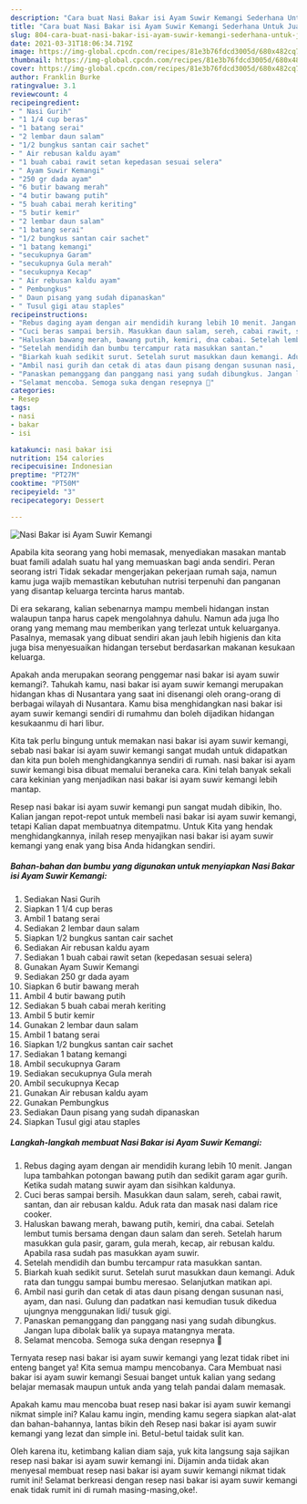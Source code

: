 ```yaml
---
description: "Cara buat Nasi Bakar isi Ayam Suwir Kemangi Sederhana Untuk Jualan"
title: "Cara buat Nasi Bakar isi Ayam Suwir Kemangi Sederhana Untuk Jualan"
slug: 804-cara-buat-nasi-bakar-isi-ayam-suwir-kemangi-sederhana-untuk-jualan
date: 2021-03-31T18:06:34.719Z
image: https://img-global.cpcdn.com/recipes/81e3b76fdcd3005d/680x482cq70/nasi-bakar-isi-ayam-suwir-kemangi-foto-resep-utama.jpg
thumbnail: https://img-global.cpcdn.com/recipes/81e3b76fdcd3005d/680x482cq70/nasi-bakar-isi-ayam-suwir-kemangi-foto-resep-utama.jpg
cover: https://img-global.cpcdn.com/recipes/81e3b76fdcd3005d/680x482cq70/nasi-bakar-isi-ayam-suwir-kemangi-foto-resep-utama.jpg
author: Franklin Burke
ratingvalue: 3.1
reviewcount: 4
recipeingredient:
- " Nasi Gurih"
- "1 1/4 cup beras"
- "1 batang serai"
- "2 lembar daun salam"
- "1/2 bungkus santan cair sachet"
- " Air rebusan kaldu ayam"
- "1 buah cabai rawit setan kepedasan sesuai selera"
- " Ayam Suwir Kemangi"
- "250 gr dada ayam"
- "6 butir bawang merah"
- "4 butir bawang putih"
- "5 buah cabai merah keriting"
- "5 butir kemir"
- "2 lembar daun salam"
- "1 batang serai"
- "1/2 bungkus santan cair sachet"
- "1 batang kemangi"
- "secukupnya Garam"
- "secukupnya Gula merah"
- "secukupnya Kecap"
- " Air rebusan kaldu ayam"
- " Pembungkus"
- " Daun pisang yang sudah dipanaskan"
- " Tusul gigi atau staples"
recipeinstructions:
- "Rebus daging ayam dengan air mendidih kurang lebih 10 menit. Jangan lupa tambahkan potongan bawang putih dan sedikit garam agar gurih. Ketika sudah matang suwir ayam dan sisihkan kaldunya."
- "Cuci beras sampai bersih. Masukkan daun salam, sereh, cabai rawit, santan, dan air rebusan kaldu. Aduk rata dan masak nasi dalam rice cooker."
- "Haluskan bawang merah, bawang putih, kemiri, dna cabai. Setelah lembut tumis bersama dengan daun salam dan sereh. Setelah harum masukkan gula pasir, garam, gula merah, kecap, air rebusan kaldu. Apabila rasa sudah pas masukkan ayam suwir."
- "Setelah mendidih dan bumbu tercampur rata masukkan santan."
- "Biarkah kuah sedikit surut. Setelah surut masukkan daun kemangi. Aduk rata dan tunggu sampai bumbu meresao. Selanjutkan matikan api."
- "Ambil nasi gurih dan cetak di atas daun pisang dengan susunan nasi, ayam, dan nasi. Gulung dan padatkan nasi kemudian tusuk dikedua ujungnya menggunakan lidi/ tusuk gigi."
- "Panaskan pemanggang dan panggang nasi yang sudah dibungkus. Jangan lupa dibolak balik ya supaya matangnya merata."
- "Selamat mencoba. Semoga suka dengan resepnya 🤗"
categories:
- Resep
tags:
- nasi
- bakar
- isi

katakunci: nasi bakar isi 
nutrition: 154 calories
recipecuisine: Indonesian
preptime: "PT27M"
cooktime: "PT50M"
recipeyield: "3"
recipecategory: Dessert

---
```



![Nasi Bakar isi Ayam Suwir Kemangi](https://img-global.cpcdn.com/recipes/81e3b76fdcd3005d/680x482cq70/nasi-bakar-isi-ayam-suwir-kemangi-foto-resep-utama.jpg)

Apabila kita seorang yang hobi memasak, menyediakan masakan mantab buat famili adalah suatu hal yang memuaskan bagi anda sendiri. Peran seorang istri Tidak sekadar mengerjakan pekerjaan rumah saja, namun kamu juga wajib memastikan kebutuhan nutrisi terpenuhi dan panganan yang disantap keluarga tercinta harus mantab.

Di era  sekarang, kalian sebenarnya mampu membeli hidangan instan walaupun tanpa harus capek mengolahnya dahulu. Namun ada juga lho orang yang memang mau memberikan yang terlezat untuk keluarganya. Pasalnya, memasak yang dibuat sendiri akan jauh lebih higienis dan kita juga bisa menyesuaikan hidangan tersebut berdasarkan makanan kesukaan keluarga. 



Apakah anda merupakan seorang penggemar nasi bakar isi ayam suwir kemangi?. Tahukah kamu, nasi bakar isi ayam suwir kemangi merupakan hidangan khas di Nusantara yang saat ini disenangi oleh orang-orang di berbagai wilayah di Nusantara. Kamu bisa menghidangkan nasi bakar isi ayam suwir kemangi sendiri di rumahmu dan boleh dijadikan hidangan kesukaanmu di hari libur.

Kita tak perlu bingung untuk memakan nasi bakar isi ayam suwir kemangi, sebab nasi bakar isi ayam suwir kemangi sangat mudah untuk didapatkan dan kita pun boleh menghidangkannya sendiri di rumah. nasi bakar isi ayam suwir kemangi bisa dibuat memalui beraneka cara. Kini telah banyak sekali cara kekinian yang menjadikan nasi bakar isi ayam suwir kemangi lebih mantap.

Resep nasi bakar isi ayam suwir kemangi pun sangat mudah dibikin, lho. Kalian jangan repot-repot untuk membeli nasi bakar isi ayam suwir kemangi, tetapi Kalian dapat membuatnya ditempatmu. Untuk Kita yang hendak menghidangkannya, inilah resep menyajikan nasi bakar isi ayam suwir kemangi yang enak yang bisa Anda hidangkan sendiri.

<!--inarticleads1-->

##### Bahan-bahan dan bumbu yang digunakan untuk menyiapkan Nasi Bakar isi Ayam Suwir Kemangi:

1. Sediakan  Nasi Gurih
1. Siapkan 1 1/4 cup beras
1. Ambil 1 batang serai
1. Sediakan 2 lembar daun salam
1. Siapkan 1/2 bungkus santan cair sachet
1. Sediakan  Air rebusan kaldu ayam
1. Sediakan 1 buah cabai rawit setan (kepedasan sesuai selera)
1. Gunakan  Ayam Suwir Kemangi
1. Sediakan 250 gr dada ayam
1. Siapkan 6 butir bawang merah
1. Ambil 4 butir bawang putih
1. Sediakan 5 buah cabai merah keriting
1. Ambil 5 butir kemir
1. Gunakan 2 lembar daun salam
1. Ambil 1 batang serai
1. Siapkan 1/2 bungkus santan cair sachet
1. Sediakan 1 batang kemangi
1. Ambil secukupnya Garam
1. Sediakan secukupnya Gula merah
1. Ambil secukupnya Kecap
1. Gunakan  Air rebusan kaldu ayam
1. Gunakan  Pembungkus
1. Sediakan  Daun pisang yang sudah dipanaskan
1. Siapkan  Tusul gigi atau staples




<!--inarticleads2-->

##### Langkah-langkah membuat Nasi Bakar isi Ayam Suwir Kemangi:

1. Rebus daging ayam dengan air mendidih kurang lebih 10 menit. Jangan lupa tambahkan potongan bawang putih dan sedikit garam agar gurih. Ketika sudah matang suwir ayam dan sisihkan kaldunya.
1. Cuci beras sampai bersih. Masukkan daun salam, sereh, cabai rawit, santan, dan air rebusan kaldu. Aduk rata dan masak nasi dalam rice cooker.
1. Haluskan bawang merah, bawang putih, kemiri, dna cabai. Setelah lembut tumis bersama dengan daun salam dan sereh. Setelah harum masukkan gula pasir, garam, gula merah, kecap, air rebusan kaldu. Apabila rasa sudah pas masukkan ayam suwir.
1. Setelah mendidih dan bumbu tercampur rata masukkan santan.
1. Biarkah kuah sedikit surut. Setelah surut masukkan daun kemangi. Aduk rata dan tunggu sampai bumbu meresao. Selanjutkan matikan api.
1. Ambil nasi gurih dan cetak di atas daun pisang dengan susunan nasi, ayam, dan nasi. Gulung dan padatkan nasi kemudian tusuk dikedua ujungnya menggunakan lidi/ tusuk gigi.
1. Panaskan pemanggang dan panggang nasi yang sudah dibungkus. Jangan lupa dibolak balik ya supaya matangnya merata.
1. Selamat mencoba. Semoga suka dengan resepnya 🤗




Ternyata resep nasi bakar isi ayam suwir kemangi yang lezat tidak ribet ini enteng banget ya! Kita semua mampu mencobanya. Cara Membuat nasi bakar isi ayam suwir kemangi Sesuai banget untuk kalian yang sedang belajar memasak maupun untuk anda yang telah pandai dalam memasak.

Apakah kamu mau mencoba buat resep nasi bakar isi ayam suwir kemangi nikmat simple ini? Kalau kamu ingin, mending kamu segera siapkan alat-alat dan bahan-bahannya, lantas bikin deh Resep nasi bakar isi ayam suwir kemangi yang lezat dan simple ini. Betul-betul taidak sulit kan. 

Oleh karena itu, ketimbang kalian diam saja, yuk kita langsung saja sajikan resep nasi bakar isi ayam suwir kemangi ini. Dijamin anda tiidak akan menyesal membuat resep nasi bakar isi ayam suwir kemangi nikmat tidak rumit ini! Selamat berkreasi dengan resep nasi bakar isi ayam suwir kemangi enak tidak rumit ini di rumah masing-masing,oke!.

